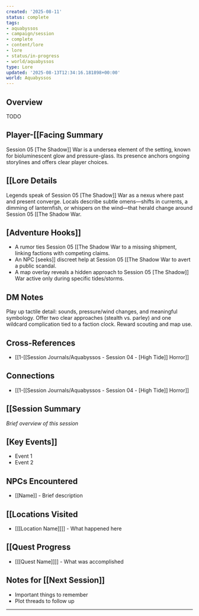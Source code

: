 ```yaml
---
created: '2025-08-11'
status: complete
tags:
- aquabyssos
- campaign/session
- complete
- content/lore
- lore
- status/in-progress
- world/aquabyssos
type: Lore
updated: '2025-08-13T12:34:16.181898+00:00'
world: Aquabyssos
---
```


## Overview

TODO

## Player-[[Facing Summary

Session 05   [The Shadow]] War is a undersea element of the setting, known for bioluminescent glow and pressure-glass. Its presence anchors ongoing storylines and offers clear player choices.

## [[Lore Details

Legends speak of Session 05   [The Shadow]] War as a nexus where past and present converge. Locals describe subtle omens—shifts in currents, a dimming of lanternfish, or whispers on the wind—that herald change around Session 05   [[The Shadow War.

## [Adventure Hooks]]

- A rumor ties Session 05   [[The Shadow War to a missing shipment, linking factions with competing claims.
- An NPC [seeks]] discreet help at Session 05   [[The Shadow War to avert a public scandal.
- A map overlay reveals a hidden approach to Session 05   [The Shadow]] War active only during specific tides/storms.

## DM Notes

Play up tactile detail: sounds, pressure/wind changes, and meaningful symbology. Offer two clear approaches (stealth vs. parley) and one wildcard complication tied to a faction clock. Reward scouting and map use.

<!-- enriched: true -->

## Cross-References

- [[1-[[Session Journals/Aquabyssos - Session 04 - [High Tide]] Horror]]

## Connections

- [[1-[[Session Journals/Aquabyssos - Session 04 - [High Tide]] Horror]]

## [[Session Summary
*Brief overview of this session*

## [Key Events]]
- Event 1
- Event 2

## NPCs Encountered
- [[Name]] - Brief description

## [[Locations Visited
- [[[Location Name]]]] - What happened here

## [[Quest Progress
- [[[Quest Name]]]] - What was accomplished

## Notes for [[Next Session]]
- Important things to remember
- Plot threads to follow up

---
